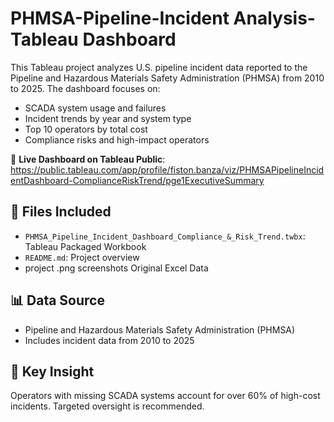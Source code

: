 # PHMSA-Pipeline-Incident Analysis- Tableau Dashboard
This Tableau project analyzes U.S. pipeline incident data reported to the Pipeline and Hazardous Materials Safety Administration (PHMSA) from 2010 to 2025. 
The dashboard focuses on:

- SCADA system usage and failures
- Incident trends by year and system type
- Top 10 operators by total cost
- Compliance risks and high-impact operators

🔗 **Live Dashboard on Tableau Public**:
https://public.tableau.com/app/profile/fiston.banza/viz/PHMSAPipelineIncidentDashboard-ComplianceRiskTrend/pge1ExecutiveSummary 

## 📁 Files Included
- `PHMSA_Pipeline_Incident_Dashboard_Compliance_&_Risk_Trend.twbx`: Tableau Packaged Workbook
- `README.md`: Project overview
- project .png screenshots
  Original Excel Data

## 📊 Data Source
- Pipeline and Hazardous Materials Safety Administration (PHMSA)
- Includes incident data from 2010 to 2025

## 🧠 Key Insight
Operators with missing SCADA systems account for over 60% of high-cost incidents. Targeted oversight is recommended.
